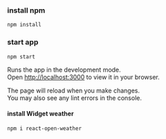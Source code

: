 ### install npm

`npm install`

###  start app
`npm start`

Runs the app in the development mode.\
Open [http://localhost:3000](http://localhost:3000) to view it in your browser.

The page will reload when you make changes.\
You may also see any lint errors in the console.


#### install Widget weather
`npm i react-open-weather`